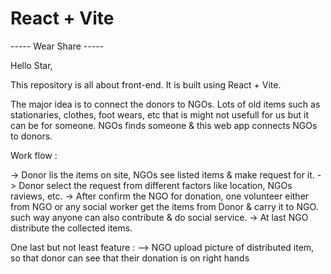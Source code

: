 # React + Vite

----- Wear Share -----

Hello Star,

This repository is all about front-end. It is built using React + Vite.

The major idea is to connect the donors to NGOs. Lots of old items such as stationaries, clothes, foot wears, etc that is might not usefull for us but it can be for someone. NGOs finds someone & this web app connects NGOs to donors.

Work flow :

-> Donor lis the items on site, NGOs see listed items & make request for it.
-> Donor select the request from different factors like location, NGOs raviews, etc.
-> After confirm the NGO for donation, one volunteer either from NGO or any social worker get the items from Donor & carry it to NGO. such way anyone can also contribute & do social service.
-> At last NGO distribute the collected items.

One last but not least feature : --> NGO upload picture of distributed item, so that donor can see that their donation is on right hands
